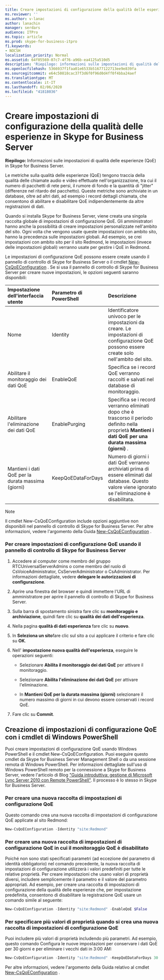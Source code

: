 ```yaml
---
title: Creare impostazioni di configurazione della qualità delle esperienze in Skype for Business Server
ms.reviewer: ''
ms.author: v-lanac
author: lanachin
manager: serdars
audience: ITPro
ms.topic: article
ms.prod: skype-for-business-itpro
f1.keywords:
- NOCSH
localization_priority: Normal
ms.assetid: 64f05569-07c7-4f76-a96b-ea4125a510d5
description: 'Riepilogo: informazioni sulle impostazioni di qualità delle esperienze (QoE) in Skype for Business Server.'
ms.openlocfilehash: 5366937f1faa01e6533b51677122713ee9e839fa
ms.sourcegitcommit: e64c50818cac37f3d6f0f96d0d4ff0f4bba24aef
ms.translationtype: MT
ms.contentlocale: it-IT
ms.lasthandoff: 02/06/2020
ms.locfileid: "41818036"
---
```

# <a name="create-quality-of-experience-configuration-settings-in-skype-for-business-server"></a>Creare impostazioni di configurazione della qualità delle esperienze in Skype for Business Server
 
**Riepilogo:** Informazioni sulle impostazioni di qualità delle esperienze (QoE) in Skype for Business Server.
  
Le metriche sulla qualità delle esperienze (QoE) tengono traccia della qualità delle chiamate audio e video effettuate nell'organizzazione, tra cui il numero di pacchetti di rete persi, il rumore di fondo e la quantità di "jitter" (differenze nel ritardo del pacchetto). Queste metriche sono archiviate in un database, oltre ad altri dati, ad esempio i record dettagli chiamata, che consentono di abilitare e disabilitare QoE indipendentemente da altre registrazioni di dati.
  
Quando si installa Skype for Business Server, viene creata una singola raccolta globale di impostazioni di configurazione QoE. Gli amministratori hanno anche la possibilità di creare impostazioni personalizzate nell'ambito del sito. Ogni volta che vengono usate queste impostazioni con ambito sito, hanno la precedenza sulle impostazioni globali. Ad esempio, se crei impostazioni con ambito sito per il sito Redmond, le impostazioni (invece delle impostazioni globali) verranno usate per gestire i QoE in Redmond.
  
Le impostazioni di configurazione QoE possono essere create usando il pannello di controllo di Skype for Business Server o il cmdlet [New-CsQoEConfiguration](https://docs.microsoft.com/powershell/module/skype/new-csqoeconfiguration?view=skype-ps) . Se si usa il pannello di controllo di Skype for Business Server per creare nuove impostazioni, le opzioni seguenti saranno disponibili:
  
|**Impostazione dell'interfaccia utente**|**Parametro di PowerShell**|**Descrizione**|
|:-----|:-----|:-----|
|Nome  <br/> |Identity  <br/> |Identificatore univoco per le impostazioni da creare. Le impostazioni di configurazione QoE possono essere create solo nell'ambito del sito.  <br/> |
|Abilitare il monitoraggio dei dati QoE  <br/> |EnableQoE  <br/> |Specifica se i record QoE verranno raccolti e salvati nel database di monitoraggio.  <br/> |
|Abilitare l'eliminazione dei dati QoE  <br/> |EnablePurging  <br/> |Specifica se i record verranno eliminati dopo che è trascorso il periodo definito nella proprietà **Mantieni i dati QoE per una durata massima (giorni)** . <br/> |
|Mantieni i dati QoE per la durata massima (giorni)  <br/> |KeepQoEDataForDays  <br/> |Numero di giorni i dati QoE verranno archiviati prima di essere eliminati dal database. Questo valore viene ignorato se l'eliminazione è disabilitata.  <br/> |
   
> [!NOTE]
> Il cmdlet New-CsQoEConfiguration include opzioni aggiuntive non disponibili nel pannello di controllo di Skype for Business Server. Per altre informazioni, vedere l'argomento della Guida [New-CsQoEConfiguration](https://docs.microsoft.com/powershell/module/skype/new-csqoeconfiguration?view=skype-ps) .
  
### <a name="to-create-qoe-configuration-settings-by-using-skype-for-business-server-control-panel"></a>Per creare impostazioni di configurazione QoE usando il pannello di controllo di Skype for Business Server

1. Accedere al computer come membro del gruppo RTCUniversalServerAdmins o come membro del ruolo di CsVoiceAdministrator, CsServerAdministrator o CsAdministrator. Per informazioni dettagliate, vedere **delegare le autorizzazioni di configurazione**.
    
2. Aprire una finestra del browser e quindi immettere l'URL di amministratore per aprire il pannello di controllo di Skype for Business Server.  
    
3. Sulla barra di spostamento sinistra fare clic su **monitoraggio e archiviazione**, quindi fare clic su **qualità dei dati dell'esperienza**.
    
4. Nella pagina **qualità di dati esperienza** fare clic su **nuovo**.
    
5. In **Seleziona un sito**fare clic sul sito a cui applicare il criterio e fare clic su **OK**.
    
6. Nell' **impostazione nuova qualità dell'esperienza**, eseguire le operazioni seguenti:
    
   - Selezionare **Abilita il monitoraggio dei dati QoE** per attivare il monitoraggio.
    
   - Selezionare **Abilita l'eliminazione dei dati QoE** per attivare l'eliminazione.
    
   - In **Mantieni QoE per la durata massima (giorni)** selezionare il numero massimo di giorni in cui devono essere conservati i record QoE.
    
7. Fare clic su **Commit**.
    
## <a name="creating-qoe-configuration-settings-by-using-windows-powershell-cmdlets"></a>Creazione di impostazioni di configurazione QoE con i cmdlet di Windows PowerShell

Puoi creare impostazioni di configurazione QoE usando Windows PowerShell e il cmdlet New-CsQoEConfiguration. Puoi eseguire questo cmdlet da Skype for Business Server Management Shell o da una sessione remota di Windows PowerShell. Per informazioni dettagliate sull'uso di Windows PowerShell remoto per la connessione a Skype for Business Server, vedere l'articolo di Blog ["Guida introduttiva: gestione di Microsoft Lync Server 2010 con Remote PowerShell"](https://go.microsoft.com/fwlink/p/?linkId=255876). Il processo è lo stesso in Skype for Business Server.
  
### <a name="to-create-a-new-collection-of-qoe-configuration-settings"></a>Per creare una nuova raccolta di impostazioni di configurazione QoE

 Questo comando crea una nuova raccolta di impostazioni di configurazione QoE applicate al sito Redmond:
    
  ```PowerShell
  New-CsQoEConfiguration -Identity "site:Redmond"
  ```

### <a name="to-create-a-new-collection-of-qoe-configuration-settings-where-qoe-monitoring-is-disabled"></a>Per creare una nuova raccolta di impostazioni di configurazione QoE in cui il monitoraggio QoE è disabilitato

 Poiché non sono stati specificati parametri (ad eccezione del parametro di identità obbligatorio) nel comando precedente, la nuova raccolta di impostazioni di configurazione utilizzerà i valori predefiniti per tutte le relative proprietà. Per creare impostazioni che usano valori di proprietà diversi, includere semplicemente il parametro e il valore del parametro appropriati. Ad esempio, per creare una raccolta di impostazioni di configurazione della qualità delle esperienze che, per impostazione predefinita, consentono di disabilitare la registrazione QoE usare un comando simile al seguente:
    
  ```PowerShell
  New-CsQoEConfiguration -Identity "site:Redmond" -EnableQoE $False
  ```

### <a name="to-specify-multiple-property-values-when-creating-a-new-collection-of-qoe-configuration-settings"></a>Per specificare più valori di proprietà quando si crea una nuova raccolta di impostazioni di configurazione QoE

 Puoi includere più valori di proprietà includendo più parametri. Ad esempio, questo comando Configura le nuove impostazioni per conservare i dati QoE per 30 giorni e per eliminare i vecchi dati in 3:00 AM:
    
  ```PowerShell
  New-CsQoEConfiguration -Identity "site:Redmond" -KeepQoEDataForDays 30 -PurgeHourOfDay 3
  ```

Per altre informazioni, vedere l'argomento della Guida relativo al cmdlet [New-CsQoEConfiguration](https://docs.microsoft.com/powershell/module/skype/new-csqoeconfiguration?view=skype-ps) .
  


